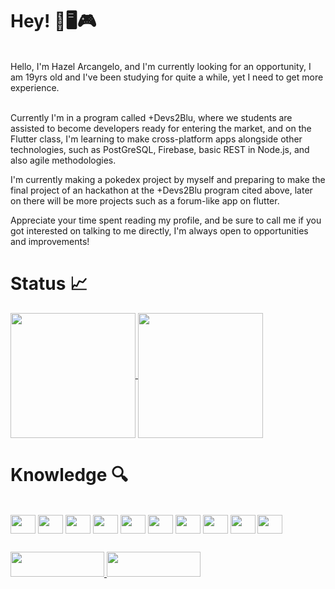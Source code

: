 # Hey! 👋🖥️🎮

<br>
Hello, I'm Hazel Arcangelo, and I'm currently looking for an opportunity, I am 19yrs old and I've been studying for quite a while, yet I need to get more experience. <br><br>

Currently I'm in a program called +Devs2Blu, where we students are assisted to become developers ready for entering the market, and on the Flutter class, I'm learning to make cross-platform apps alongside other technologies, such as PostGreSQL, Firebase, basic REST in Node.js, and also agile methodologies.<br>

I'm currently making a pokedex project by myself and preparing to make the final project of an hackathon at the +Devs2Blu program cited above, later on there will be more projects such as a forum-like app on flutter.<br>

Appreciate your time spent reading my profile, and be sure to call me if you got interested on talking to me directly, I'm always open to opportunities and improvements!


# Status 📈

  <a href="https://github.com/Hazel-A-I"> 
  <img height="200em" align="center"  src="https://github-readme-stats.vercel.app/api?username=hazel-a-i&theme=highcontrast&show_icons=true"/>
  <img  height="200em" align="center" height:100vh src="https://github-readme-stats-sigma-five.vercel.app/api/top-langs/?username=vinicius-andriolli-arndt&theme=highcontrast&line_height=40&hide=css"/> 
</a>

   
# Knowledge 🔍
<br>

<div>
  <img align="center"  height="30" width="40" src="https://cdn.jsdelivr.net/gh/devicons/devicon/icons/html5/html5-original.svg" >
  <img align="center" height="30" width="40" src="https://cdn.jsdelivr.net/gh/devicons/devicon/icons/css3/css3-original-wordmark.svg" />
  <img align="center"  height="30" width="40" src="https://cdn.jsdelivr.net/gh/devicons/devicon/icons/javascript/javascript-original.svg" />
  <img align="center" height="30" width="40" src="https://cdn.jsdelivr.net/gh/devicons/devicon/icons/git/git-original.svg" />
  <img align="center" height="30" width="40" src="https://cdn.jsdelivr.net/gh/devicons/devicon/icons/github/github-original.svg" />
  <img align="center"  height="30" width="40" src="https://cdn.jsdelivr.net/gh/devicons/devicon/icons/postgresql/postgresql-plain.svg" />
  <img align="center"  height="30" width="40" src="https://cdn.jsdelivr.net/gh/devicons/devicon/icons/dart/dart-original.svg" />
  <img align="center" height="30" width="40" src="https://cdn.jsdelivr.net/gh/devicons/devicon/icons/flutter/flutter-original.svg" />
  <img align="center"  height="30" width="40" src="https://cdn.jsdelivr.net/gh/devicons/devicon/icons/nodejs/nodejs-original.svg" />
  <img align="center"  height="30" width="40" src="https://cdn.jsdelivr.net/gh/devicons/devicon/icons/firebase/firebase-plain-wordmark.svg" />
<div/>






</p>

 ##
<div> 
 <p>
   
   <a href="https://www.linkedin.com/in/hazel-arcangelo/">
     <img height="40" width="150" src="https://img.shields.io/badge/-LinkedIn-%230077B5?style=for-the-badge&logo=linkedin&logoColor=white" target="_blank">
   </a>
 
<a href="mailto:hazelinacio@gmail.com">
  <img height="40" width="150"  src="https://img.shields.io/badge/Gmail-D14836?style=for-the-badge&logo=gmail&logoColor=white" target="_blank">
</a>




 </p>
  </div>
